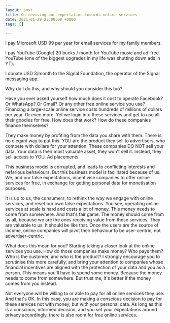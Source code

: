 ```yaml
---
layout: post
title: On revising our expectation towards online services
date: 2021-01-29 23:00:00 +0000
tags: []

---
```

I pay Microsoft USD 99 per year for email services for my family members.

I pay YouTube (Google) 20 bucks / month for YouTube music and ad-free YouTube (one of the biggest upgrades in my life was shutting down ads in YT).

I donate USD 3/month to the Signal Foundation, the operator of the Signal messaging app.

Why do I do this, and why should you consider this too?

Have you ever asked yourself how much does it cost to operate Facebook? Or WhatsApp?  Or Gmail? Or any other free online service you use? Financing a large-scale online service costs hundreds of millions of dollars per year. Or even more. Yet we login into these services and get to use all their goodies for free. How does that work? How do these companies finance themselves?

They make money by profiting from the data you share with them. There is no elegant way to put this. YOU are the product they sell to advertisers, who compete with dollars for your attention. These companies DO NOT sell your data. Your data is their most valuable asset, they won't sell it. Instead, they sell access to YOU. Ad placements.

This business model is corrupted, and leads to conflicting interests and nefarious behaviours. But this business model is facilitated because of us. We, and our false expectations, incentivise companies to offer online services for free, in exchange for getting personal data for monetisation purposes.

It is up to us, the consumers, to rethink the way we engage with online services, and reset our own false expectations. You see, operating online services at scale is hard and costs a lot of money. This money needs to come from somewhere. And that's fair game. The money should come from us all, because we are the ones receiving value from these services. They are valuable to us. It should be like that. Once the users are the source of income, online companies will pivot their behaviour to be user-centric, not advertiser-centric.

What does this mean for you? Starting taking a closer look at the online services you use. How do those companies make money? Who pays them? Who is the customer, and who is the product? I strongly encourage you to scrutinise this more carefully, and bring your attention to companies whose financial incentives are aligned with the protection of your data and you as a person. This means you'll have to spend some money. Because the money needs to come from somewhere. But trust me, it's better if the money comes from you instead.

Not everyone will be willing to or able to pay for all online services they use. And that's OK. In this case, you are making a conscious decision to pay for these services not with money, but with your personal data. As long as this is a conscious, informed decision, and you set your expectations around privacy accordingly, there is also room for free online services.